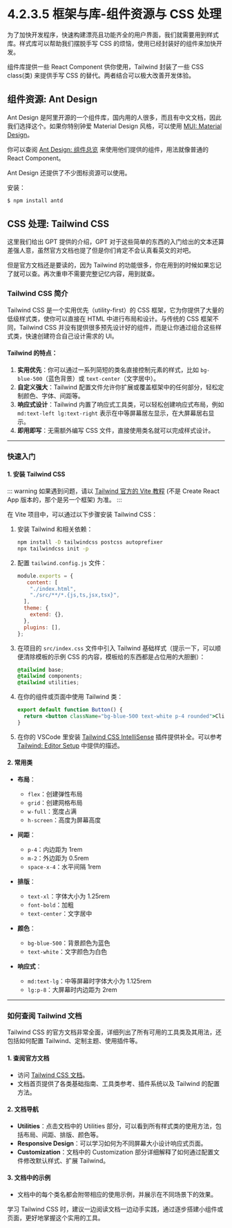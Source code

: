 # 4.2.3.5 框架与库-组件资源与 CSS 处理

为了加快开发程序，快速构建漂亮且功能齐全的用户界面，我们就需要用到样式库。样式库可以帮助我们摆脱手写 CSS 的烦恼，使用已经封装好的组件来加快开发。

组件库提供一些 React Component 供你使用，Tailwind 封装了一些 CSS class(类) 来提供手写 CSS 的替代。两者结合可以极大改善开发体验。

## 组件资源: Ant Design

Ant Design 是阿里开源的一个组件库，国内用的人很多，而且有中文文档，因此我们选择这个。如果你特别钟爱 Material Design 风格，可以使用 [MUI: Material Design](https://mui.com/material-ui/)。

你可以查阅 [Ant Design: 组件总览](https://ant.design/components/overview-cn/) 来使用他们提供的组件，用法就像普通的 React Component。

Ant Design 还提供了不少图标资源可以使用。

安装：

``` bash
$ npm install antd
```

## CSS 处理: Tailwind CSS

这里我们给出 GPT 提供的介绍，GPT 对于这些简单的东西的入门给出的文本还算差强人意，虽然官方文档也提了但是你们肯定不会认真看英文的对吧。

但是官方文档还是要读的，因为 Tailwind 的功能很多，你在用到的时候如果忘记了就可以查。再次重申不需要完整记忆内容，用到就查。

### Tailwind CSS 简介

Tailwind CSS 是一个实用优先（utility-first）的 CSS 框架，它为你提供了大量的低级样式类，使你可以直接在 HTML 中进行布局和设计。与传统的 CSS 框架不同，Tailwind CSS 并没有提供很多预先设计好的组件，而是让你通过组合这些样式类，快速创建符合自己设计需求的 UI。

#### Tailwind 的特点：
1. **实用优先**：你可以通过一系列简短的类名直接控制元素的样式，比如 `bg-blue-500`（蓝色背景）或 `text-center`（文字居中）。
2. **自定义强大**：Tailwind 配置文件允许你扩展或覆盖框架中的任何部分，轻松定制颜色、字体、间距等。
3. **响应式设计**：Tailwind 内置了响应式工具类，可以轻松创建响应式布局，例如 `md:text-left lg:text-right` 表示在中等屏幕居左显示，在大屏幕居右显示。
4. **即用即写**：无需额外编写 CSS 文件，直接使用类名就可以完成样式设计。

---

### 快速入门

#### 1. 安装 Tailwind CSS

::: warning
如果遇到问题，请以 [Tailwind 官方的 Vite 教程](https://tailwindcss.com/docs/guides/vite) (不是 Create React App 版本的，那个是另一个框架) 为准。
:::

在 Vite 项目中，可以通过以下步骤安装 Tailwind CSS：

1. 安装 Tailwind 和相关依赖：
   ```bash
   npm install -D tailwindcss postcss autoprefixer
   npx tailwindcss init -p
   ```

2. 配置 `tailwind.config.js` 文件：
   ```javascript
   module.exports = {
      content: [
       "./index.html",
       "./src/**/*.{js,ts,jsx,tsx}",
     ],
     theme: {
       extend: {},
     },
     plugins: [],
   };
   ```

3. 在项目的 `src/index.css` 文件中引入 Tailwind 基础样式（提示一下，可以顺便清除模板的示例 CSS 的内容，模板给的东西都是占位用的大胆删）：
   ```css
   @tailwind base;
   @tailwind components;
   @tailwind utilities;
   ```

4. 在你的组件或页面中使用 Tailwind 类：
   ```jsx
   export default function Button() {
     return <button className="bg-blue-500 text-white p-4 rounded">Click Me</button>;
   }
   ```
5. 在你的 VSCode 里安装 [Tailwind CSS IntelliSense](https://marketplace.visualstudio.com/items?itemName=bradlc.vscode-tailwindcss) 插件提供补全。可以参考 [Tailwind: Editor Setup](https://tailwindcss.com/docs/editor-setup) 中提供的描述。
#### 2. 常用类

- **布局**：
  - `flex`：创建弹性布局
  - `grid`：创建网格布局
  - `w-full`：宽度占满
  - `h-screen`：高度为屏幕高度

- **间距**：
  - `p-4`：内边距为 1rem
  - `m-2`：外边距为 0.5rem
  - `space-x-4`：水平间隔 1rem

- **排版**：
  - `text-xl`：字体大小为 1.25rem
  - `font-bold`：加粗
  - `text-center`：文字居中

- **颜色**：
  - `bg-blue-500`：背景颜色为蓝色
  - `text-white`：文字颜色为白色

- **响应式**：
  - `md:text-lg`：中等屏幕时字体大小为 1.125rem
  - `lg:p-8`：大屏幕时内边距为 2rem

---

### 如何查阅 Tailwind 文档

Tailwind CSS 的官方文档非常全面，详细列出了所有可用的工具类及其用法，还包括如何配置 Tailwind、定制主题、使用插件等。

#### 1. **查阅官方文档**
- 访问 [Tailwind CSS 文档](https://tailwindcss.com/docs)。
- 文档首页提供了各类基础指南、工具类参考、插件系统以及 Tailwind 的配置方法。

#### 2. **文档导航**
- **Utilities**：点击文档中的 Utilities 部分，可以看到所有样式类的使用方法，包括布局、间距、排版、颜色等。
- **Responsive Design**：可以学习如何为不同屏幕大小设计响应式页面。
- **Customization**：文档中的 Customization 部分详细解释了如何通过配置文件修改默认样式、扩展 Tailwind。

#### 3. **文档中的示例**
- 文档中的每个类名都会附带相应的使用示例，并展示在不同场景下的效果。
  
学习 Tailwind CSS 时，建议一边阅读文档一边动手实践，通过逐步搭建小组件或页面，更好地掌握这个实用的工具。
